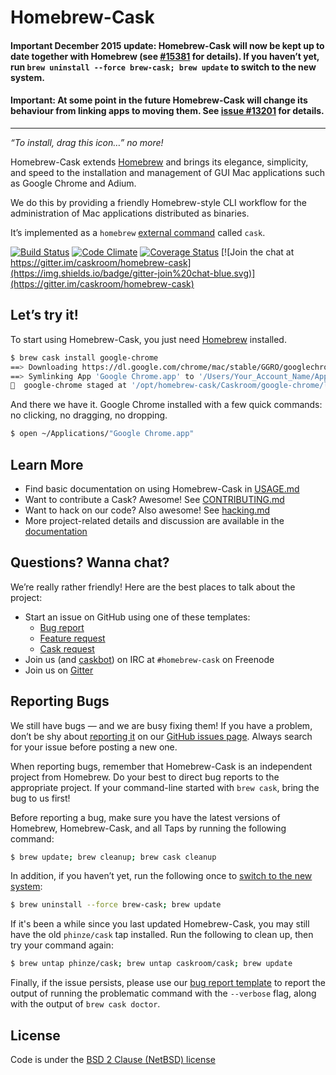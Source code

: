 # Homebrew-Cask

#### Important December 2015 update: Homebrew-Cask will now be kept up to date together with Homebrew (see [#15381](https://github.com/caskroom/homebrew-cask/pull/15381) for details). If you haven’t yet, run `brew uninstall --force brew-cask; brew update` to switch to the new system.

#### Important: At some point in the future Homebrew-Cask will change its behaviour from linking apps to moving them. See [issue #13201](https://github.com/caskroom/homebrew-cask/issues/13201) for details.
---

_“To install, drag this icon…” no more!_

Homebrew-Cask extends [Homebrew](http://brew.sh) and brings its elegance, simplicity, and speed to the installation and management of GUI Mac applications such as Google Chrome and Adium.

We do this by providing a friendly Homebrew-style CLI workflow for the administration of Mac applications distributed as binaries.

It’s implemented as a `homebrew` [external command](https://github.com/Homebrew/homebrew/blob/master/share/doc/homebrew/External-Commands.md) called `cask`.

[![Build Status](https://img.shields.io/travis/caskroom/homebrew-cask/master.svg)](https://travis-ci.org/caskroom/homebrew-cask)
[![Code Climate](https://img.shields.io/codeclimate/github/caskroom/homebrew-cask.svg)](https://codeclimate.com/github/caskroom/homebrew-cask)
[![Coverage Status](https://img.shields.io/coveralls/caskroom/homebrew-cask.svg)](https://coveralls.io/r/caskroom/homebrew-cask)
[![Join the chat at https://gitter.im/caskroom/homebrew-cask](https://img.shields.io/badge/gitter-join%20chat-blue.svg)](https://gitter.im/caskroom/homebrew-cask)

## Let’s try it!

To start using Homebrew-Cask, you just need [Homebrew](http://brew.sh/) installed.

```bash
$ brew cask install google-chrome
==> Downloading https://dl.google.com/chrome/mac/stable/GGRO/googlechrome.dmg
==> Symlinking App 'Google Chrome.app' to '/Users/Your_Account_Name/Applications/Google Chrome.app'
🍺  google-chrome staged at '/opt/homebrew-cask/Caskroom/google-chrome/latest' (208 files, 184M)
```

And there we have it. Google Chrome installed with a few quick commands: no clicking, no dragging, no dropping.

```bash
$ open ~/Applications/"Google Chrome.app"
```

## Learn More

* Find basic documentation on using Homebrew-Cask in [USAGE.md](USAGE.md)
* Want to contribute a Cask? Awesome! See [CONTRIBUTING.md](CONTRIBUTING.md)
* Want to hack on our code? Also awesome! See [hacking.md](doc/development/hacking.md)
* More project-related details and discussion are available in the [documentation](doc)

## Questions? Wanna chat?

We’re really rather friendly! Here are the best places to talk about the project:

* Start an issue on GitHub using one of these templates:
  * [Bug report][bug_report_template]
  * [Feature request][feature_request_template]
  * [Cask request][cask_request_template]
* Join us (and [caskbot](https://github.com/passcod/caskbot)) on IRC at `#homebrew-cask` on Freenode
* Join us on [Gitter](https://gitter.im/caskroom/homebrew-cask)

## Reporting Bugs

We still have bugs — and we are busy fixing them!  If you have a problem, don’t be shy about [reporting it][bug_report_template] on our [GitHub issues page](https://github.com/caskroom/homebrew-cask/issues?state=open). Always search for your issue before posting a new one.

When reporting bugs, remember that Homebrew-Cask is an independent project from Homebrew. Do your best to direct bug reports to the appropriate project. If your command-line started with `brew cask`, bring the bug to us first!

Before reporting a bug, make sure you have the latest versions of Homebrew, Homebrew-Cask, and all Taps by running the following command:

```bash
$ brew update; brew cleanup; brew cask cleanup
```

In addition, if you haven’t yet, run the following once to [switch to the new system](https://github.com/caskroom/homebrew-cask#important-december-update-homebrew-cask-will-now-be-kept-up-to-date-together-with-homebrew-see-15381-for-details-if-you-havent-yet-run-brew-uninstall---force-brew-cask-brew-update-to-switch-to-the-new-system):

```bash
$ brew uninstall --force brew-cask; brew update
```

If it's been a while since you last updated Homebrew-Cask, you may still have the old `phinze/cask` tap installed. Run the following to clean up, then try your command again:

```bash
$ brew untap phinze/cask; brew untap caskroom/cask; brew update
```

Finally, if the issue persists, please use our [bug report template][bug_report_template] to report the output of running the problematic command with the `--verbose` flag, along with the output of `brew cask doctor`.

## License
Code is under the [BSD 2 Clause (NetBSD) license](LICENSE)

[bug_report_template]: https://github.com/caskroom/homebrew-cask/issues/new?title=Bug%20report%3A&body=%28Remember%20to%20run%20%60brew%20update%3B%20brew%20cleanup%3B%20brew%20cask%20cleanup%60%20before%20reporting%20your%20issue.%20It%20usually%20fixes%20things%21%29%0A%0A%23%23%23%20Description%20of%20issue%0A%0A%0A%0A%23%23%23%20Output%20of%20%60brew%20cask%20%3Ccommand%3E%20--verbose%60%0A%0A%60%60%60%0A%28paste%20output%20here%29%0A%60%60%60%0A%0A%23%23%23%20Output%20of%20%60brew%20doctor%60%0A%0A%60%60%60%0A%28paste%20output%20here%29%0A%60%60%60%0A%0A%23%23%23%20Output%20of%20%60brew%20cask%20doctor%60%0A%0A%60%60%60%0A%28paste%20output%20here%29%0A%60%60%60%0A
[cask_request_template]: https://github.com/caskroom/homebrew-cask/issues/new?title=Cask%20request%3A&body=%23%23%23%20Cask%20details%0A%0A%28Please%20fill%20out%20as%20much%20as%20possible%29%0A%0A%2A%2AName%2A%2A%20-%0A%0A%2A%2AHomepage%2A%2A%20-%0A%0A%2A%2ALicense%2A%2A%20-%0A%0A%2A%2ADownload%20URL%2A%2A%20-%0A%0A%2A%2ADescription%2A%2A%20-%0A
[feature_request_template]: https://github.com/caskroom/homebrew-cask/issues/new?title=Feature%20request%3A&body=%23%23%23%20Description%20of%20feature%2Fenhancement%0A%0A%0A%0A%23%23%23%20Justification%0A%0A%0A%0A%23%23%23%20Example%20use%20case%0A%0A%0A%0A
